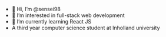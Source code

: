 - 👋 Hi, I’m @sensei98
- 👀 I’m interested in full-stack web development
- 🌱 I’m currently learning React JS 
- A third year computer science student at Inholland university



<!---
sensei98/sensei98 is a ✨ special ✨ repository because its `README.md` (this file) appears on your GitHub profile.
You can click the Preview link to take a look at your changes.
--->
